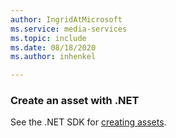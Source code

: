 ```yaml
---
author: IngridAtMicrosoft
ms.service: media-services
ms.topic: include
ms.date: 08/18/2020
ms.author: inhenkel

---
```


<!--Create a media services asset REST-->

### Create an asset with .NET

See the .NET SDK for [creating assets](/dotnet/api/microsoft.azure.management.media.assetsoperationsextensions.createorupdate).
